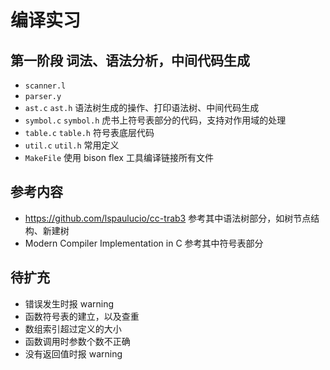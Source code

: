 # 编译实习
## 第一阶段 词法、语法分析，中间代码生成
- `scanner.l`
- `parser.y`
- `ast.c`    `ast.h`        语法树生成的操作、打印语法树、中间代码生成
- `symbol.c` `symbol.h`     虎书上符号表部分的代码，支持对作用域的处理
- `table.c`  `table.h`      符号表底层代码
- `util.c`   `util.h`       常用定义
- `MakeFile`                使用 bison flex 工具编译链接所有文件

## 参考内容
- https://github.com/lspaulucio/cc-trab3  参考其中语法树部分，如树节点结构、新建树
- Modern Compiler Implementation in C     参考其中符号表部分

## 待扩充
- 错误发生时报 warning
- 函数符号表的建立，以及查重
- 数组索引超过定义的大小
- 函数调用时参数个数不正确
- 没有返回值时报 warning
